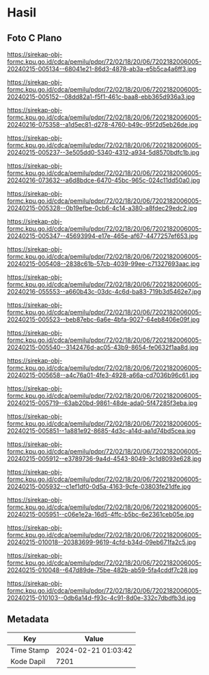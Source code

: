 # Hasil

## Foto C Plano

https://sirekap-obj-formc.kpu.go.id/cdca/pemilu/pdpr/72/02/18/20/06/7202182006005-20240215-005134--68041e21-86d3-4878-ab3a-e5b5ca4a6ff3.jpg

https://sirekap-obj-formc.kpu.go.id/cdca/pemilu/pdpr/72/02/18/20/06/7202182006005-20240215-005152--08dd82a1-f5f1-461c-baa8-ebb365d936a3.jpg

https://sirekap-obj-formc.kpu.go.id/cdca/pemilu/pdpr/72/02/18/20/06/7202182006005-20240216-075358--a1d5ec81-d278-4760-b49c-95f2d5eb26de.jpg

https://sirekap-obj-formc.kpu.go.id/cdca/pemilu/pdpr/72/02/18/20/06/7202182006005-20240215-005237--3e505dd0-5340-4312-a934-5d8570bdfc1b.jpg

https://sirekap-obj-formc.kpu.go.id/cdca/pemilu/pdpr/72/02/18/20/06/7202182006005-20240216-073632--a6d8bdce-6470-45bc-965c-024c11dd50a0.jpg

https://sirekap-obj-formc.kpu.go.id/cdca/pemilu/pdpr/72/02/18/20/06/7202182006005-20240215-005328--0b19efbe-0cb6-4c14-a380-a8fdec29edc2.jpg

https://sirekap-obj-formc.kpu.go.id/cdca/pemilu/pdpr/72/02/18/20/06/7202182006005-20240215-005347--45693994-e17e-465e-af67-4477257ef653.jpg

https://sirekap-obj-formc.kpu.go.id/cdca/pemilu/pdpr/72/02/18/20/06/7202182006005-20240215-005408--2838c61b-57cb-4039-99ee-c71327693aac.jpg

https://sirekap-obj-formc.kpu.go.id/cdca/pemilu/pdpr/72/02/18/20/06/7202182006005-20240216-055553--a660b43c-03dc-4c6d-ba83-719b3d5462e7.jpg

https://sirekap-obj-formc.kpu.go.id/cdca/pemilu/pdpr/72/02/18/20/06/7202182006005-20240215-005523--beb87ebc-6a6e-4bfa-9027-64eb8406e09f.jpg

https://sirekap-obj-formc.kpu.go.id/cdca/pemilu/pdpr/72/02/18/20/06/7202182006005-20240215-005540--3142476d-ac05-43b9-8654-fe0632f1aa8d.jpg

https://sirekap-obj-formc.kpu.go.id/cdca/pemilu/pdpr/72/02/18/20/06/7202182006005-20240215-005658--a4c76a01-4fe3-4928-a66a-cd7036b96c61.jpg

https://sirekap-obj-formc.kpu.go.id/cdca/pemilu/pdpr/72/02/18/20/06/7202182006005-20240215-005719--63ab20bd-9861-48de-ada0-5f47285f3eba.jpg

https://sirekap-obj-formc.kpu.go.id/cdca/pemilu/pdpr/72/02/18/20/06/7202182006005-20240215-005851--1a881e92-8685-4d3c-a14d-aa1d74bd5cea.jpg

https://sirekap-obj-formc.kpu.go.id/cdca/pemilu/pdpr/72/02/18/20/06/7202182006005-20240215-005912--e3789736-9a4d-4543-8049-3c1d8093e628.jpg

https://sirekap-obj-formc.kpu.go.id/cdca/pemilu/pdpr/72/02/18/20/06/7202182006005-20240215-005932--c1ef1df0-0d5a-4163-9cfe-03803fe21dfe.jpg

https://sirekap-obj-formc.kpu.go.id/cdca/pemilu/pdpr/72/02/18/20/06/7202182006005-20240215-005951--c06e1e2a-16d5-4ffc-b5bc-6e2361ceb05e.jpg

https://sirekap-obj-formc.kpu.go.id/cdca/pemilu/pdpr/72/02/18/20/06/7202182006005-20240215-010018--20383699-9619-4cfd-b34d-09eb671fa2c5.jpg

https://sirekap-obj-formc.kpu.go.id/cdca/pemilu/pdpr/72/02/18/20/06/7202182006005-20240215-010048--647d89de-75be-482b-ab59-5fa4cddf7c28.jpg

https://sirekap-obj-formc.kpu.go.id/cdca/pemilu/pdpr/72/02/18/20/06/7202182006005-20240215-010103--0db6a14d-f93c-4c91-8d0e-332c7dbdfb3d.jpg


## Metadata

| Key        | Value               |
| ---------- | ------------------- |
| Time Stamp | 2024-02-21 01:03:42 |
| Kode Dapil | 7201                |



